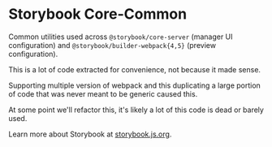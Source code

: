 # Storybook Core-Common

Common utilities used across `@storybook/core-server` (manager UI configuration) and `@storybook/builder-webpack{4,5}` (preview configuration).

This is a lot of code extracted for convenience, not because it made sense.

Supporting multiple version of webpack and this duplicating a large portion of code that was never meant to be generic caused this.

At some point we'll refactor this, it's likely a lot of this code is dead or barely used.

Learn more about Storybook at [storybook.js.org](https://storybook.js.org/?utm_source=readme).
